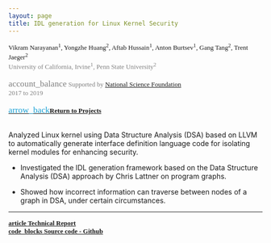 ```yaml
---
layout: page
title: IDL generation for Linux Kernel Security
---
```




<div style="font-family: 'Alata'; font-size: small;">
<span>Vikram Narayanan<sup>1</sup>, Yongzhe Huang<sup>2</sup>, Aftab Hussain<sup>1</sup>, Anton Burtsev<sup>1</sup>, Gang Tang<sup>2</sup>, Trent Jaeger<sup>2</sup>     <br></span>
<span style="color: gray;">
University of California, Irvine<sup>1</sup>, Penn State University<sup>2</sup> 
<br> 
<br> <span class="material-symbols-outlined" style="font-size: 13pt;">account_balance</span> 
Supported by <a href="https://www.nsf.gov/">National Science Foundation</a>
<br> 2017 to 2019 </span> 
<br>
<br>
<a href="../Projects/index.html#idl-gen-menu"><span class="material-symbols-outlined" style="color: #1ba2d6; font-size: 13pt;">arrow_back</span><b>Return to Projects</b></a>
<br>
<br>
</div>

Analyzed Linux kernel using Data Structure Analysis (DSA) based on LLVM to automatically generate interface definition language code for isolating kernel modules for enhancing security.

- Investigated the IDL generation framework based on the Data Structure Analysis (DSA) approach by Chris Lattner on program
graphs. 

- Showed how incorrect information can traverse between nodes of a graph in DSA, under certain circumstances.


_________________________


<div style="font-family: 'Alata'; font-size: small;">
<b>
<a href="/documents/pubs/tech-report18-dsa-idl.pdf">
<span class="material-symbols-outlined"> article </span>Technical Report
</a>
<br>
<a href="https://github.com/AftabHussain/DataStructureAnalysis/tree/dsa_llvm3.8">
<span class="material-symbols-outlined"> code_blocks </span>Source code - Github</a>
</b>
</div>
	
